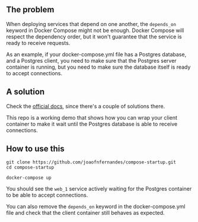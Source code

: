 ## The problem

When deploying services that depend on one another, the `depends_on` keyword
in Docker Compose might not be enough. Docker Compose will respect the
dependency order, but it won't guarantee that the service is ready to receive
requests.

As an example, if your docker-compose.yml file has a Postgres database, and
a Postgres client, you need to make sure that the Postgres server container is
running, but you need to make sure the database itself is ready to accept
connections.

## A solution

Check the [official docs](https://docs.docker.com/compose/startup-order/), since
there's a couple of solutions there.

This repo is a working demo that shows how you can wrap your client container
to make it wait until the Postgres database is able to receive connections.

## How to use this

```
git clone https://github.com/joaofnfernandes/compose-startup.git
cd compose-startup

docker-compose up
```

You should see the `web_1` service actively waiting for the Postgres container
to be able to accept connections.

You can also remove the `depends_on` keyword in the docker-compose.yml file and
check that the client container still behaves as expected.
